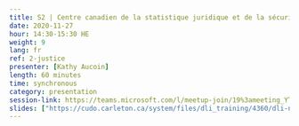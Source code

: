```yaml
---
title: S2 | Centre canadien de la statistique juridique et de la sécurité communautaire (CCSJSC)
date: 2020-11-27
hour: 14:30-15:30 HE
weight: 9
lang: fr
ref: 2-justice
presenter: [Kathy Aucoin]
length: 60 minutes
time: synchronous
category: presentation
session-link: https://teams.microsoft.com/l/meetup-join/19%3ameeting_YTllMWFiOGUtZDM4Yi00ODQyLTg4ZjAtYzFiMzdlMzNjNmVj%40thread.v2/0?context=%7b%22Tid%22%3a%22258f1f99-ee3d-42c7-bfc5-7af1b2343e02%22%2c%22Oid%22%3a%22453f2523-0463-455c-94fd-041235866d35%22%7d
slides: ["https://cudo.carleton.ca/system/files/dli_training/4360/dli-novjustice-filesenglish.ppt", "https://cudo.carleton.ca/system/files/dli_training/4360/ressources-de-données-en-ligne-du-ccsj-2019.docx"]
---
```

